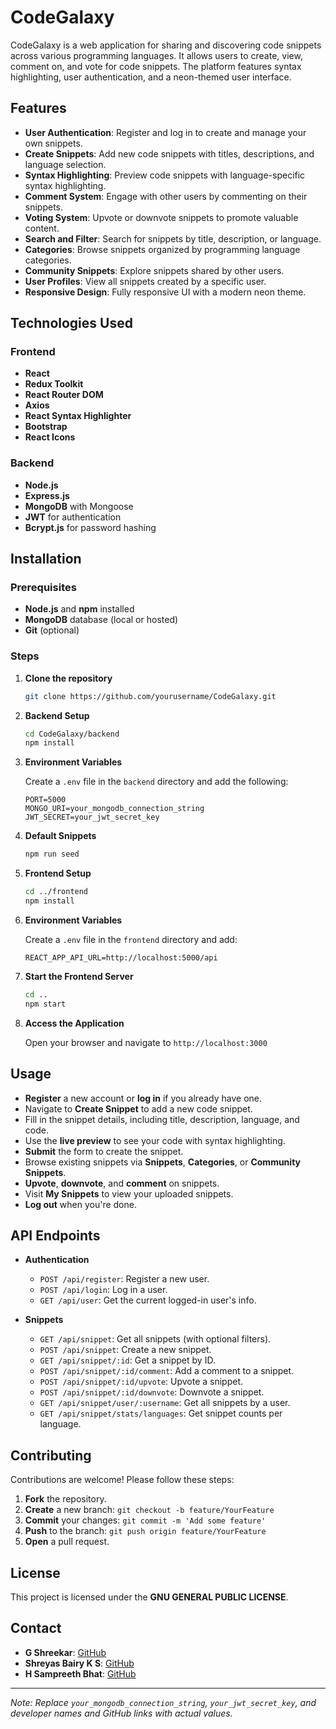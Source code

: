# CodeGalaxy

CodeGalaxy is a web application for sharing and discovering code snippets across various programming languages. It allows users to create, view, comment on, and vote for code snippets. The platform features syntax highlighting, user authentication, and a neon-themed user interface.   

## Features

- **User Authentication**: Register and log in to create and manage your own snippets.   
- **Create Snippets**: Add new code snippets with titles, descriptions, and language selection. 
- **Syntax Highlighting**: Preview code snippets with language-specific syntax highlighting.  
- **Comment System**: Engage with other users by commenting on their snippets.
- **Voting System**: Upvote or downvote snippets to promote valuable content.  
- **Search and Filter**: Search for snippets by title, description, or language.
- **Categories**: Browse snippets organized by programming language categories. 
- **Community Snippets**: Explore snippets shared by other users.
- **User Profiles**: View all snippets created by a specific user.
- **Responsive Design**: Fully responsive UI with a modern neon theme.
 
## Technologies Used

### Frontend 

- **React**
- **Redux Toolkit**
- **React Router DOM**
- **Axios**
- **React Syntax Highlighter**
- **Bootstrap**
- **React Icons**

### Backend

- **Node.js**
- **Express.js**
- **MongoDB** with Mongoose
- **JWT** for authentication
- **Bcrypt.js** for password hashing

## Installation

### Prerequisites

- **Node.js** and **npm** installed
- **MongoDB** database (local or hosted)
- **Git** (optional)

### Steps

1. **Clone the repository**

   ```bash
   git clone https://github.com/yourusername/CodeGalaxy.git
   ```

2. **Backend Setup**

   ```bash
   cd CodeGalaxy/backend
   npm install
   ```

3. **Environment Variables**

   Create a `.env` file in the `backend` directory and add the following:

   ```env
   PORT=5000
   MONGO_URI=your_mongodb_connection_string
   JWT_SECRET=your_jwt_secret_key
   ```

4. **Default Snippets**
   ```bash
   npm run seed
   ```

5. **Frontend Setup**

   ```bash
   cd ../frontend
   npm install
   ```

6. **Environment Variables**

   Create a `.env` file in the `frontend` directory and add:

   ```env
   REACT_APP_API_URL=http://localhost:5000/api
   ```

7. **Start the Frontend Server**

   ```bash
   cd ..
   npm start
   ```

8. **Access the Application**

   Open your browser and navigate to `http://localhost:3000`

## Usage

- **Register** a new account or **log in** if you already have one.
- Navigate to **Create Snippet** to add a new code snippet.
- Fill in the snippet details, including title, description, language, and code.
- Use the **live preview** to see your code with syntax highlighting.
- **Submit** the form to create the snippet.
- Browse existing snippets via **Snippets**, **Categories**, or **Community Snippets**.
- **Upvote**, **downvote**, and **comment** on snippets.
- Visit **My Snippets** to view your uploaded snippets.
- **Log out** when you're done.

## API Endpoints

- **Authentication**
  - `POST /api/register`: Register a new user.
  - `POST /api/login`: Log in a user.
  - `GET /api/user`: Get the current logged-in user's info.

- **Snippets**
  - `GET /api/snippet`: Get all snippets (with optional filters).
  - `POST /api/snippet`: Create a new snippet.
  - `GET /api/snippet/:id`: Get a snippet by ID.
  - `POST /api/snippet/:id/comment`: Add a comment to a snippet.
  - `POST /api/snippet/:id/upvote`: Upvote a snippet.
  - `POST /api/snippet/:id/downvote`: Downvote a snippet.
  - `GET /api/snippet/user/:username`: Get all snippets by a user.
  - `GET /api/snippet/stats/languages`: Get snippet counts per language.

## Contributing

Contributions are welcome! Please follow these steps:

1. **Fork** the repository.
2. **Create** a new branch: `git checkout -b feature/YourFeature`
3. **Commit** your changes: `git commit -m 'Add some feature'`
4. **Push** to the branch: `git push origin feature/YourFeature`
5. **Open** a pull request.

## License

This project is licensed under the **GNU GENERAL PUBLIC LICENSE**.

## Contact

- **G Shreekar**: [GitHub](https://github.com/GShreekar)
- **Shreyas Bairy K S**: [GitHub](https://github.com/ShreyasBairyKS)
- **H Sampreeth Bhat**: [GitHub](https://github.com/Sampreeth-bhat)

---

*Note: Replace `your_mongodb_connection_string`, `your_jwt_secret_key`, and developer names and GitHub links with actual values.*
